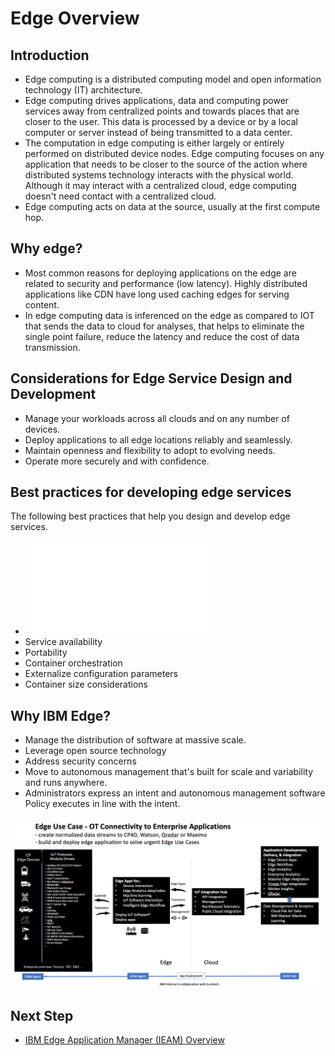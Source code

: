 # Edge Overview

## Introduction

- Edge computing is a distributed computing model and open information technology (IT) architecture.
- Edge computing drives applications, data and computing power services away from centralized points and towards places 
  that are closer to the user. This data is processed by a device or by a local computer or server instead of being 
  transmitted to a data center.
- The computation in edge computing is either largely or entirely performed on distributed device nodes. 
  Edge computing focuses on any application that needs to be closer to the source of the action where distributed 
  systems technology interacts with the physical world. Although it may interact with a centralized cloud, 
  edge computing doesn't need contact with a centralized cloud.
- Edge computing acts on data at the source, usually at the first compute hop.

## Why edge?

- Most common reasons for deploying applications on the edge are related to security and performance (low latency). 
  Highly distributed applications like CDN have long used caching edges for serving content.
- In edge computing data is inferenced on the edge as compared to IOT that sends the data to cloud for analyses, that helps to eliminate the 
  single point failure, reduce the latency and reduce the cost of data transmission.
  
## Considerations for Edge Service Design and Development

- Manage your workloads across all clouds and on any number of devices.
- Deploy applications to all edge locations reliably and seamlessly.
- Maintain openness and flexibility to adopt to evolving needs.
- Operate more securely and with confidence.

## Best practices for developing edge services

The following best practices that help you design and develop edge services.

- ![Cloud native programming model](best-practices-elaboration.md)
- Service availability
- Portability
- Container orchestration
- Externalize configuration parameters
- Container size considerations

## Why IBM Edge?

- Manage the distribution of software at massive scale.
- Leverage open source technology
- Address security concerns
- Move to autonomous management that's built for scale and variability and runs anywhere.
- Administrators express an intent and autonomous management software Policy executes in line with the intent.

<img src="images/edge-usecase.png" />

## Next Step

- [IBM Edge Application Manager (IEAM) Overview](ieam-overview.md)